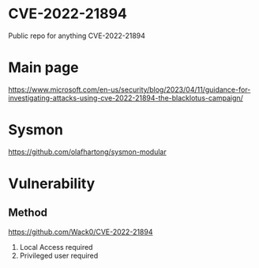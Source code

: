 # CVE-2022-21894
Public repo for anything CVE-2022-21894

# Main page
https://www.microsoft.com/en-us/security/blog/2023/04/11/guidance-for-investigating-attacks-using-cve-2022-21894-the-blacklotus-campaign/

# Sysmon
https://github.com/olafhartong/sysmon-modular

# Vulnerability

## Method
https://github.com/Wack0/CVE-2022-21894

1. Local Access required
2. Privileged user required
